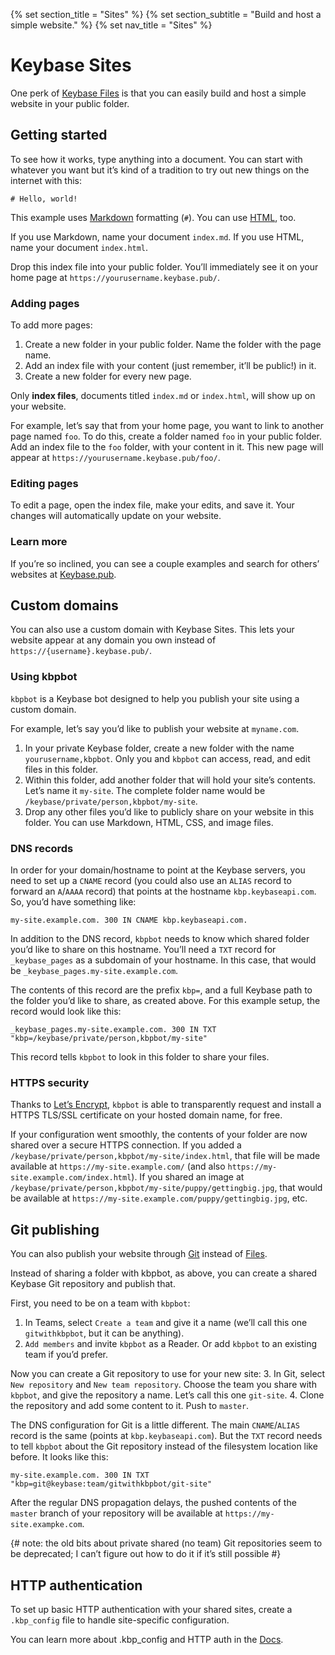 {% set section_title = "Sites" %}
{% set section_subtitle = "Build and host a simple website." %}
{% set nav_title = "Sites" %}

# Keybase Sites
One perk of [Keybase Files](/files) is that you can easily build and host a simple website in your public folder. 

## Getting started
To see how it works, type anything into a document. You can start with whatever you want but it’s kind of a tradition to try out new things on the internet with this:

```
# Hello, world!
```

This example uses [Markdown](https://daringfireball.net/projects/markdown/basics) formatting (`#`). You can use [HTML](https://www.w3schools.com/html/), too. 

If you use Markdown, name your document `index.md`. If you use HTML, name your document `index.html`.

Drop this index file into your public folder. You’ll immediately see it on your home page at `https://yourusername.keybase.pub/`.

### Adding pages
To add more pages:
1. Create a new folder in your public folder. Name the folder with the page name.
2. Add an index file with your content (just remember, it’ll be public!) in it. 
3. Create a new folder for every new page.

Only **index files**, documents titled `index.md` or `index.html`, will show up on your website. 

For example, let’s say that from your home page, you want to link to another page named `foo`. To do this, create a folder named `foo` in your public folder. Add an index file to the `foo` folder, with your content in it. This new page will appear at `https://yourusername.keybase.pub/foo/`.

### Editing pages
To edit a page, open the index file, make your edits, and save it. Your changes will automatically update on your website.

### Learn more
If you’re so inclined, you can see a couple examples and search for others’ websites at [Keybase.pub](https://keybase.pub/).


## Custom domains
You can also use a custom domain with Keybase Sites. This lets your website appear at any domain you own instead of `https://{username}.keybase.pub/`.

### Using kbpbot
`kbpbot` is a Keybase bot designed to help you publish your site using a custom domain. 

For example, let’s say you’d like to publish your website at `myname.com`.

1. In your private Keybase folder, create a new folder with the name `yourusername,kbpbot`. Only you and `kbpbot` can access, read, and edit files in this folder.
2. Within this folder, add another folder that will hold your site’s contents. Let’s name it `my-site`. The complete folder name would be `/keybase/private/person,kbpbot/my-site`. 
3. Drop any other files you’d like to publicly share on your website in this folder. You can use Markdown, HTML, CSS, and image files.

### DNS records
In order for your domain/hostname to point at the Keybase servers, you need to set up a `CNAME` record (you could also use an `ALIAS` record to forward an `A`/`AAAA` record) that points at the hostname `kbp.keybaseapi.com`. So, you’d have something like:

```
my-site.example.com. 300 IN CNAME kbp.keybaseapi.com.
```

In addition to the DNS record, `kbpbot` needs to know which shared folder you’d like to share on this hostname. You’ll need a `TXT` record for `_keybase_pages` as a subdomain of your hostname. In this case, that would be `_keybase_pages.my-site.example.com`.

The contents of this record are the prefix `kbp=`, and a full Keybase path to the folder you’d like to share, as created above. For this example setup, the record would look like this:

```
_keybase_pages.my-site.example.com. 300 IN TXT "kbp=/keybase/private/person,kbpbot/my-site"
```

This record tells `kbpbot` to look in this folder to share your files.

### HTTPS security
Thanks to [Let’s Encrypt](https://letsencrypt.org/), `kbpbot` is able to transparently request and install a HTTPS TLS/SSL certificate on your hosted domain name, for free.

If your configuration went smoothly, the contents of your folder are now shared over a secure HTTPS connection. If you added a `/keybase/private/person,kbpbot/my-site/index.html`, that file will be made available at `https://my-site.example.com/` (and also `https://my-site.example.com/index.html`). If you shared an image at `/keybase/private/person,kbpbot/my-site/puppy/gettingbig.jpg`, that would be available at `https://my-site.example.com/puppy/gettingbig.jpg`, etc.
 
## Git publishing
You can also publish your website through [Git](/git) instead of [Files](/files). 

Instead of sharing a folder with kbpbot, as above, you can create a shared Keybase Git repository and publish that.

First, you need to be on a team with `kbpbot`:
1.  In Teams, select `Create a team` and give it a name (we’ll call this one `gitwithkbpbot`, but it can be anything).
2.  `Add members` and invite `kbpbot` as a Reader. Or add `kbpbot` to an existing team if you’d prefer.

Now you can create a Git repository to use for your new site:
3. In Git, select `New repository` and `New team repository`. Choose the team you share with `kbpbot`, and give the repository a name. Let’s call this one `git-site`.
4. Clone the repository and add some content to it. Push to `master`.

The DNS configuration for Git is a little different. The main `CNAME`/`ALIAS` record is the same (points at `kbp.keybaseapi.com`). But the `TXT` record needs to tell `kbpbot` about the Git repository instead of the filesystem location like before. It looks like this:

```
my-site.example.com. 300 IN TXT "kbp=git@keybase:team/gitwithkbpbot/git-site"
```

After the regular DNS propagation delays, the pushed contents of the `master` branch of your repository will be available at `https://my-site.exampke.com`.

{# note: the old bits about private shared (no team) Git repositories seem to be deprecated; I can’t figure out how to do it if it’s still possible #}

## HTTP authentication
To set up basic HTTP authentication with your shared sites, create a `.kbp_config` file to handle site-specific configuration.

You can learn more about .kbp_config and HTTP auth in the [Docs](https://keybase.io/docs/kbp/kbp_config).
